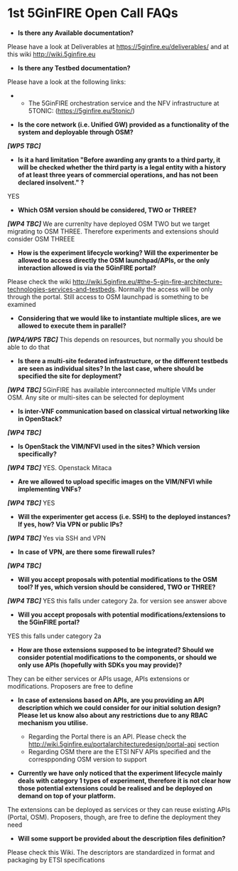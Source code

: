 <!-- TITLE: 1st 5GinFIRE Open Call FAQs -->
<!-- SUBTITLE: FAQs -->

# 1st 5GinFIRE Open Call FAQs

* **Is there any Available documentation?**

Please have a look at Deliverables at https://5ginfire.eu/deliverables/ and at this wiki http://wiki.5ginfire.eu

* **Is there any Testbed documentation?**

Please have a look at the following links:
* * The 5GinFIRE orchestration service and the NFV infrastructure at 5TONIC: (https://5ginfire.eu/5tonic/)
 

* **Is the core network (i.e. Unified GW) provided as a functionality of the system and deployable through OSM?**

***[WP5 TBC]***

* **Is it a hard limitation "Before  awarding any grants to a third party, it will  be  checked whether the  third party is a legal entity with a history of at least three years of commercial operations, and has not been declared insolvent." ?**

YES

* **Which OSM version should be considered, TWO or THREE?**

***[WP4 TBC]*** We are currenlty have deployed OSM TWO but we target migrating to OSM THREE. Therefore experiments and extensions should consider OSM THREEE


* **How is the experiment lifecycle working? Will the experimenter be allowed to access directly the OSM launchpad/APIs, or the only interaction allowed is via the 5GinFIRE portal?**

Please check the wiki http://wiki.5ginfire.eu/#the-5-gin-fire-architecture-technologies-services-and-testbeds. Normally the access will be only through the portal. Still access to OSM launchpad is something to be examined

* **Considering that we would like to instantiate multiple slices, are we allowed to execute them in parallel?**

***[WP4/WP5 TBC]*** This depends on resources, but normally you should be able to do that

* **Is there a multi-site federated infrastructure, or the different testbeds are seen as individual sites? In the last case, where should be specified the site for deployment?**

***[WP4 TBC]*** 5GinFIRE has available interconnected multiple VIMs under OSM. Any site or multi-sites can be selected for deployment 

* **Is inter-VNF communication based on classical virtual networking like in OpenStack?**

***[WP4 TBC]***

* **Is OpenStack the VIM/NFVI used in the sites? Which version specifically?**

***[WP4 TBC]*** YES. Openstack Mitaca 

* **Are we allowed to upload specific images on the VIM/NFVI while implementing VNFs?**

***[WP4 TBC]*** YES

* **Will the experimenter get access (i.e. SSH) to the deployed instances? If yes, how? Via VPN or public IPs?** 

***[WP4 TBC]***  Yes via SSH and VPN

* **In case of VPN, are there some firewall rules?**

***[WP4 TBC]***

* **Will you accept proposals with potential modifications to the OSM tool? If yes, which version should be considered, TWO or THREE?**

***[WP4 TBC]*** YES this falls under category 2a. for version see answer above

* **Will you accept proposals with potential modifications/extensions to the 5GinFIRE portal?**

YES this falls under category 2a

* **How are those extensions supposed to be integrated? Should we consider potential modifications to the components, or should we only use APIs (hopefully with SDKs you may provide)?** 

They can be either services or APIs usage, APIs extensions or modifications. Proposers are free to define

* **In case of extensions based on APIs, are you providing an API description which we could consider for our initial solution design? Please let us know also about any restrictions due to any RBAC mechanism you utilise.** 

    * Regarding the Portal there is an API. Please check the http://wiki.5ginfire.eu/portalarchitecturedesign/portal-api section
    * Regarding OSM there are the ETSI NFV APIs specified and the correspponding OSM version to support


* **Currently we have only noticed that the experiment lifecycle mainly deals with category 1 types of experiment, therefore it is not clear how those potential extensions could be realised and be deployed on demand on top of your platform.**

The extensions can be deployed as services or they can reuse existing APIs (Portal, OSM). Proposers, though, are free to define the deployment they need

* **Will some support be provided about the description files definition?**

Please check this Wiki. The descriptors are standardized in format and packaging by ETSI specifications





